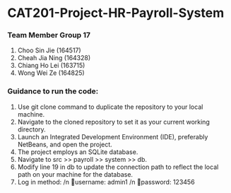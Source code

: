 # CAT201-Project-HR-Payroll-System

### Team Member Group 17
1. Choo Sin Jie (164517) 
2. Cheah Jia Ning (164328)
3. Chiang Ho Lei (163715)
4. Wong Wei Ze (164825)

### Guidance to run the code:
1. Use git clone command to duplicate the repository to your local machine.
2. Navigate to the cloned repository to set it as your current working directory.
3. Launch an Integrated Development Environment (IDE), preferably NetBeans, and open the project.
4. The project employs an SQLite database.
5. Navigate to src >> payroll >> system >> db.
6. Modify line 19 in db to update the connection path to reflect the local path on your machine for the database.
7. Log in method: /n
   👤username: admin1 /n
   🔐password: 123456
